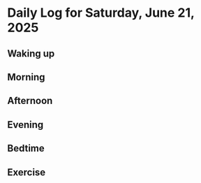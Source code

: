 # Daily Log for Saturday, June 21, 2025

## Waking up

## Morning

## Afternoon

## Evening

## Bedtime

## Exercise
